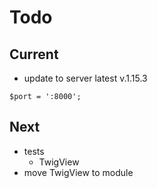 # Todo

## Current

- update to server latest v.1.15.3

`$port = ':8000';`

## Next

- tests  
  - TwigView  
- move TwigView to module  

